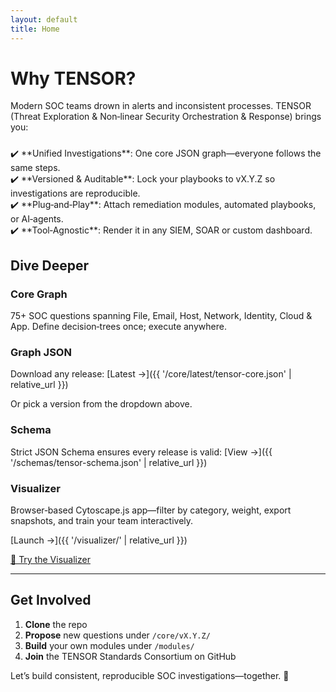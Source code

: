 ```yaml
---
layout: default
title: Home
---
```


<div class="hero">
  <h1>Why TENSOR?</h1>
  <p>
    Modern SOC teams drown in alerts and inconsistent processes. 
    TENSOR (Threat Exploration & Non‑linear Security Orchestration & Response)
    brings you:
  </p>
  <ul style="list-style: none; padding: 0; margin-top: 1.5rem;">
    <li>✔️ **Unified Investigations**: One core JSON graph—everyone follows the same steps.</li>
    <li>✔️ **Versioned & Auditable**: Lock your playbooks to vX.Y.Z so investigations are reproducible.</li>
    <li>✔️ **Plug‑and‑Play**: Attach remediation modules, automated playbooks, or AI‑agents.</li>
    <li>✔️ **Tool‑Agnostic**: Render it in any SIEM, SOAR or custom dashboard.</li>
  </ul>
</div>

## Dive Deeper

<div class="features">

  <div class="feature-card">
    <h3>Core Graph</h3>
    <p>
      75+ SOC questions spanning File, Email, Host, Network, Identity, Cloud & App.
      Define decision‑trees once; execute anywhere.
    </p>
  </div>

  <div class="feature-card">
    <h3>Graph JSON</h3>
    <p>
      Download any release:
      [Latest →]({{ '/core/latest/tensor-core.json' | relative_url }})
    </p>
    <p>
      Or pick a version from the dropdown above.
    </p>
  </div>

  <div class="feature-card">
    <h3>Schema</h3>
    <p>
      Strict JSON Schema ensures every release is valid:
      [View →]({{ '/schemas/tensor-schema.json' | relative_url }})
    </p>
  </div>

  <div class="feature-card">
    <h3>Visualizer</h3>
    <p>
      Browser‑based Cytoscape.js app—filter by category, weight, export
      snapshots, and train your team interactively.
    </p>
    <p>
      [Launch →]({{ '/visualizer/' | relative_url }})
    </p>
  </div>

</div>

<div class="cta">
  <a href="{{ '/visualizer/' | relative_url }}">🚀 Try the Visualizer</a>
</div>

---

## Get Involved

1. **Clone** the repo  
2. **Propose** new questions under `/core/vX.Y.Z/`  
3. **Build** your own modules under `/modules/`  
4. **Join** the TENSOR Standards Consortium on GitHub  

Let’s build consistent, reproducible SOC investigations—together. 🚀
